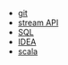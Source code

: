 - <a href="/help/git.md">git</a>
- <a href="/help/stream_api.md">stream API</a>
- <a href="/help/sql.md">SQL</a>
- <a href="/help/idea.md">IDEA</a>
- <a href="/help/scala.md">scala</a>